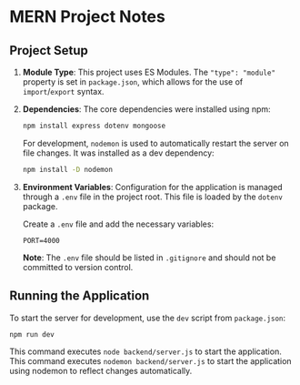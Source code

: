 # MERN Project Notes

## Project Setup

1.  **Module Type**: This project uses ES Modules. The `"type": "module"` property is set in `package.json`, which allows for the use of `import`/`export` syntax.

2.  **Dependencies**: The core dependencies were installed using npm:
    ```bash
    npm install express dotenv mongoose
    ```
    For development, `nodemon` is used to automatically restart the server on file changes. It was installed as a dev dependency:
    ```bash
    npm install -D nodemon
    ```

3.  **Environment Variables**: Configuration for the application is managed through a `.env` file in the project root. This file is loaded by the `dotenv` package.

    Create a `.env` file and add the necessary variables:
    ```
    PORT=4000
    ```
    **Note**: The `.env` file should be listed in `.gitignore` and should not be committed to version control.

## Running the Application

To start the server for development, use the `dev` script from `package.json`:

```bash
npm run dev
```

This command executes `node backend/server.js` to start the application.
This command executes `nodemon backend/server.js` to start the application using nodemon to reflect changes automatically.